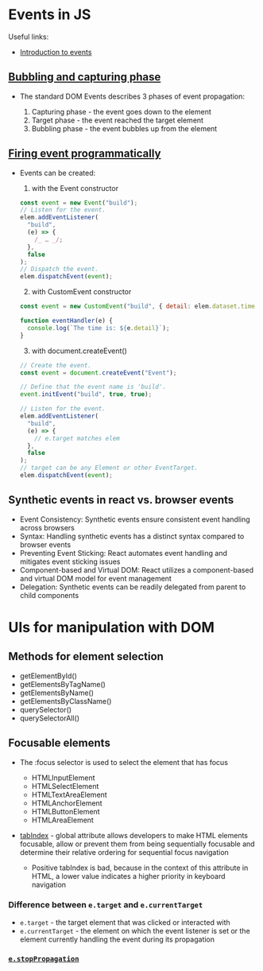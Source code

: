 # Events in JS

Useful links:

- [Introduction to events](https://developer.mozilla.org/en-US/docs/Learn/JavaScript/Building_blocks/Events)

## [Bubbling and capturing phase](https://uk.javascript.info/bubbling-and-capturing)

- The standard DOM Events describes 3 phases of event propagation:

  1. Capturing phase - the event goes down to the element
  2. Target phase - the event reached the target element
  3. Bubbling phase - the event bubbles up from the element

## [Firing event programmatically](https://developer.mozilla.org/en-US/docs/Web/Events/Creating_and_triggering_events)

- Events can be created:

  1. with the Event constructor

  ```js
  const event = new Event("build");
  // Listen for the event.
  elem.addEventListener(
    "build",
    (e) => {
      /_ … _/;
    },
    false
  );
  // Dispatch the event.
  elem.dispatchEvent(event);
  ```

  2. with CustomEvent constructor

  ```js
  const event = new CustomEvent("build", { detail: elem.dataset.time });

  function eventHandler(e) {
    console.log(`The time is: ${e.detail}`);
  }
  ```

  3. with document.createEvent()

  ```js
  // Create the event.
  const event = document.createEvent("Event");

  // Define that the event name is 'build'.
  event.initEvent("build", true, true);

  // Listen for the event.
  elem.addEventListener(
    "build",
    (e) => {
      // e.target matches elem
    },
    false
  );
  // target can be any Element or other EventTarget.
  elem.dispatchEvent(event);
  ```

## Synthetic events in react vs. browser events

- Event Consistency: Synthetic events ensure consistent event handling across browsers
- Syntax: Handling synthetic events has a distinct syntax compared to browser events
- Preventing Event Sticking: React automates event handling and mitigates event sticking issues
- Component-based and Virtual DOM: React utilizes a component-based and virtual DOM model for event management
- Delegation: Synthetic events can be readily delegated from parent to child components

# UIs for manipulation with DOM

## Methods for element selection

- getElementById()
- getElementsByTagName()
- getElementsByName()
- getElementsByClassName()
- querySelector()
- querySelectorAll()

## Focusable elements

- The :focus selector is used to select the element that has focus

  - HTMLInputElement
  - HTMLSelectElement
  - HTMLTextAreaElement
  - HTMLAnchorElement
  - HTMLButtonElement
  - HTMLAreaElement

- [tabIndex](https://developer.mozilla.org/en-US/docs/Web/HTML/Global_attributes/tabindex) - global attribute allows developers to make HTML elements focusable, allow or prevent them from being sequentially focusable and determine their relative ordering for sequential focus navigation
  - Positive tabIndex is bad, because in the context of this attribute in HTML, a lower value indicates a higher priority in keyboard navigation

### Difference between `e.target` and `e.currentTarget`

- `e.target` - the target element that was clicked or interacted with
- `e.currentTarget` - the element on which the event listener is set or the element currently handling the event during its propagation

### [`e.stopPropagation`](https://developer.mozilla.org/en-US/docs/Web/API/Event/stopPropagation)
